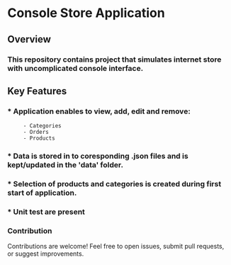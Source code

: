 # Console Store Application

## Overview
### This repository contains project that simulates internet store with uncomplicated console interface.

## Key Features
### * Application enables to view, add, edit and remove:
         - Categories
         - Orders
         - Products
### * Data is stored in to coresponding .json files and is kept/updated in the 'data' folder. 
### * Selection of products and categories is created during first start of application.
### * Unit test are present


### Contribution
Contributions are welcome! Feel free to open issues, submit pull requests, or suggest improvements.
